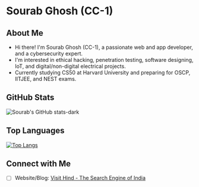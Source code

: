 
# Sourab Ghosh (CC-1)

## About Me
- Hi there! I'm Sourab Ghosh (CC-1), a passionate web and app developer, and a cybersecurity expert.
- I'm interested in ethical hacking, penetration testing, software designing, IoT, and digital/non-digital electrical projects.
- Currently studying CS50 at Harvard University and preparing for OSCP, IITJEE, and NEST exams.


## GitHub Stats
![Sourab's GitHub stats-dark](https://github-readme-stats.vercel.app/api?username=CC-1ndia&show_icons=true&theme=radical)

## Top Languages
[![Top Langs](https://github-readme-stats.vercel.app/api/top-langs/?username=CC-1ndia&layout=pie)](https://github.com/CC-1ndia/github-readme-stats)

## Connect with Me

- [ ] Website/Blog: [Visit Hind - The Search Engine of India](https://ccindia.vercel.app)

